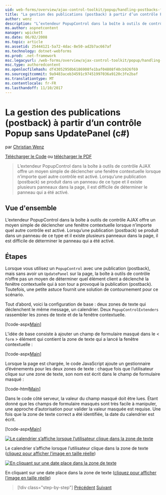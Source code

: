 ```yaml
---
uid: web-forms/overview/ajax-control-toolkit/popup/handling-postbacks-from-a-popup-control-without-an-updatepanel-cs
title: "La gestion des publications (postback) à partir d’un contrôle Popup sans UpdatePanel (c#) | Documents Microsoft"
author: wenz
description: "L’extendeur PopupControl dans la boîte à outils de contrôle AJAX offre un moyen simple de déclencher une fenêtre contextuelle lorsque n’importe quel autre contrôle est activé. Si une publication (postback) se produit dans su..."
ms.author: aspnetcontent
manager: wpickett
ms.date: 06/02/2008
ms.topic: article
ms.assetid: 25444121-5a72-4dac-8e50-ad2b7ac667af
ms.technology: dotnet-webforms
ms.prod: .net-framework
msc.legacyurl: /web-forms/overview/ajax-control-toolkit/popup/handling-postbacks-from-a-popup-control-without-an-updatepanel-cs
msc.type: authoredcontent
ms.openlocfilehash: df43052950b6186908fe1baf04808f40cb926f69
ms.sourcegitcommit: 9a9483aceb34591c97451997036a9120c3fe2baf
ms.translationtype: MT
ms.contentlocale: fr-FR
ms.lasthandoff: 11/10/2017
---
```

<a name="handling-postbacks-from-a-popup-control-without-an-updatepanel-c"></a>La gestion des publications (postback) à partir d’un contrôle Popup sans UpdatePanel (c#)
====================
par [Christian Wenz](https://github.com/wenz)

[Télécharger le Code](http://download.microsoft.com/download/9/3/f/93f8daea-bebd-4821-833b-95205389c7d0/PopupControl3.cs.zip) ou [télécharger le PDF](http://download.microsoft.com/download/2/d/c/2dc10e34-6983-41d4-9c08-f78f5387d32b/popupcontrol3CS.pdf)

> L’extendeur PopupControl dans la boîte à outils de contrôle AJAX offre un moyen simple de déclencher une fenêtre contextuelle lorsque n’importe quel autre contrôle est activé. Lorsqu’une publication (postback) se produit dans un panneau de ce type et il existe plusieurs panneaux dans la page, il est difficile de déterminer le panneau qui a été activé.


## <a name="overview"></a>Vue d'ensemble

L’extendeur PopupControl dans la boîte à outils de contrôle AJAX offre un moyen simple de déclencher une fenêtre contextuelle lorsque n’importe quel autre contrôle est activé. Lorsqu’une publication (postback) se produit dans un panneau de ce type et il existe plusieurs panneaux dans la page, il est difficile de déterminer le panneau qui a été activé.

## <a name="steps"></a>Étapes

Lorsque vous utilisez un `PopupControl` avec une publication (postback), mais sans avoir un `UpdatePanel` sur la page, la boîte à outils de contrôle n’offre pas un moyen de déterminer quel élément client a déclenché la fenêtre contextuelle qui à son tour a provoqué la publication (postback). Toutefois, une petite astuce fournit une solution de contournement pour ce scénario.

Tout d’abord, voici la configuration de base : deux zones de texte qui déclenchent le même message, un calendrier. Deux `PopupControlExtenders` rassembler les zones de texte et de la fenêtre contextuelle.

[!code-aspx[Main](handling-postbacks-from-a-popup-control-without-an-updatepanel-cs/samples/sample1.aspx)]

L’idée de base consiste à ajouter un champ de formulaire masqué dans le &lt; `form` &gt; élément qui contient la zone de texte qui a lancé la fenêtre contextuelle :

[!code-aspx[Main](handling-postbacks-from-a-popup-control-without-an-updatepanel-cs/samples/sample2.aspx)]

Lorsque la page est chargée, le code JavaScript ajoute un gestionnaire d’événements pour les deux zones de texte : chaque fois que l’utilisateur clique sur une zone de texte, son nom est écrit dans le champ de formulaire masqué :

[!code-html[Main](handling-postbacks-from-a-popup-control-without-an-updatepanel-cs/samples/sample3.html)]

Dans le code côté serveur, la valeur du champ masqué doit être lues. Étant donné que les champs de formulaire masqués sont très facile à manipuler, une approche d’autorisation pour valider la valeur masquée est requise. Une fois que la zone de texte correct a été identifiée, la date du calendrier est écrit.

[!code-aspx[Main](handling-postbacks-from-a-popup-control-without-an-updatepanel-cs/samples/sample4.aspx)]


[![Le calendrier s’affiche lorsque l’utilisateur clique dans la zone de texte](handling-postbacks-from-a-popup-control-without-an-updatepanel-cs/_static/image2.png)](handling-postbacks-from-a-popup-control-without-an-updatepanel-cs/_static/image1.png)

Le calendrier s’affiche lorsque l’utilisateur clique dans la zone de texte ([cliquez pour afficher l’image en taille réelle](handling-postbacks-from-a-popup-control-without-an-updatepanel-cs/_static/image3.png))


[![En cliquant sur une date place dans la zone de texte](handling-postbacks-from-a-popup-control-without-an-updatepanel-cs/_static/image5.png)](handling-postbacks-from-a-popup-control-without-an-updatepanel-cs/_static/image4.png)

En cliquant sur une date place dans la zone de texte ([cliquez pour afficher l’image en taille réelle](handling-postbacks-from-a-popup-control-without-an-updatepanel-cs/_static/image6.png))

>[!div class="step-by-step"]
[Précédent](handling-postbacks-from-a-popup-control-with-an-updatepanel-cs.md)
[Suivant](using-multiple-popup-controls-vb.md)
